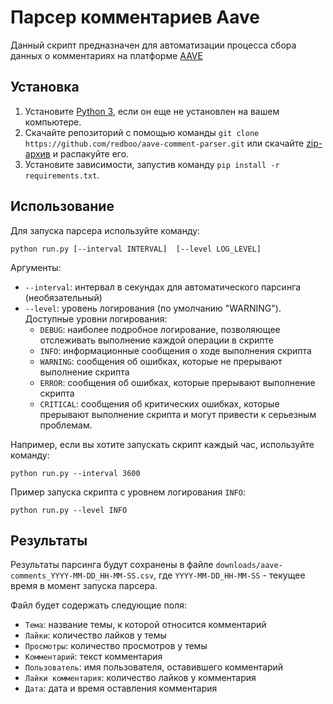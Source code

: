 # Парсер комментариев Aave

Данный скрипт предназначен для автоматизации процесса сбора данных о комментариях на платформе [AAVE](https://governance.aave.com/)

## Установка

1. Установите [Python 3](https://practicum.yandex.ru/blog/kak-ustanovit-python-na-kompyuter/), если он еще не установлен на вашем компьютере.
2. Скачайте репозиторий с помощью команды `git clone https://github.com/redboo/aave-comment-parser.git` или скачайте [zip-архив](https://github.com/redboo/aave-comment-parser/archive/refs/heads/main.zip) и распакуйте его.
3. Установите зависимости, запустив команду `pip install -r requirements.txt`.

## Использование

Для запуска парсера используйте команду:

```shell
python run.py [--interval INTERVAL]  [--level LOG_LEVEL]
```

Аргументы:

- `--interval`: интервал в секундах для автоматического парсинга (необязательный)
- `--level`: уровень логирования (по умолчанию "WARNING"). Доступные уровни логирования:
  - `DEBUG`: наиболее подробное логирование, позволяющее отслеживать выполнение каждой операции в скрипте
  - `INFO`: информационные сообщения о ходе выполнения скрипта
  - `WARNING`: сообщения об ошибках, которые не прерывают выполнение скрипта
  - `ERROR`: сообщения об ошибках, которые прерывают выполнение скрипта
  - `CRITICAL`: сообщения об критических ошибках, которые прерывают выполнение скрипта и могут привести к серьезным проблемам.

Например, если вы хотите запускать скрипт каждый час, используйте команду:

```shell
python run.py --interval 3600
```

Пример запуска скрипта с уровнем логирования `INFO`:

```shell
python run.py --level INFO
```

## Результаты

Результаты парсинга будут сохранены в файле `downloads/aave-comments_YYYY-MM-DD_HH-MM-SS.csv`, где `YYYY-MM-DD_HH-MM-SS` - текущее время в момент запуска парсера.

Файл будет содержать следующие поля:

- `Тема`: название темы, к которой относится комментарий
- `Лайки`: количество лайков у темы
- `Просмотры`: количество просмотров у темы
- `Комментарий`: текст комментария
- `Пользователь`: имя пользователя, оставившего комментарий
- `Лайки комментария`: количество лайков у комментария
- `Дата`: дата и время оставления комментария
